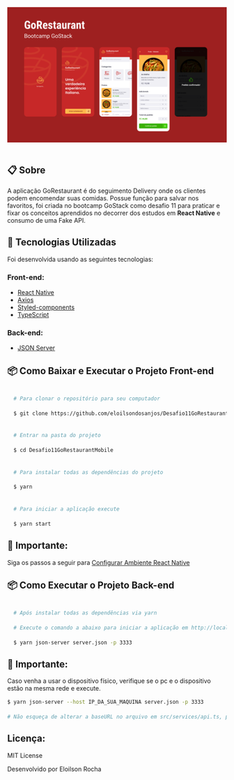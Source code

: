 <div align="center">
  <img src="src/assets/capa.png">
</div>

<br>

## 📋 Sobre

A aplicação GoRestaurant é do seguimento Delivery onde os clientes podem encomendar suas comidas. Possue função para salvar nos favoritos, foi criada no bootcamp GoStack como desafio 11 para praticar e fixar os conceitos aprendidos no decorrer dos estudos em **React Native** e consumo de uma Fake API.


## 🚀 Tecnologias Utilizadas

Foi desenvolvida usando as seguintes tecnologias:

### Front-end:

- [React Native](https://reactnative.dev/)
- [Axios](https://github.com/axios/axios)
- [Styled-components](https://styled-components.com)
- [TypeScript](https://www.typescriptlang.org)

### Back-end:

- [JSON Server](https://github.com/typicode/json-server)


## 📦 Como Baixar e Executar o Projeto Front-end

```bash

  # Para clonar o repositório para seu computador

  $ git clone https://github.com/eloilsondosanjos/Desafio11GoRestaurantMobile.git


  # Entrar na pasta do projeto

  $ cd Desafio11GoRestaurantMobile


  # Para instalar todas as dependências do projeto

  $ yarn


  # Para iniciar a aplicação execute

  $ yarn start

```

## 🚦 Importante:

Siga os passos a seguir para [Configurar Ambiente React Native](https://react-native.rocketseat.dev/)


## 📦 Como Executar o Projeto Back-end

```bash

  # Após instalar todas as dependências via yarn

  # Execute o comando a abaixo para iniciar a aplicação em http://localhost:3333/

  $ yarn json-server server.json -p 3333
  ```

## 🚦 Importante:

Caso venha a usar o dispositivo físico, verifique se o pc e o dispositivo estão na mesma rede e execute.

``` bash
$ yarn json-server --host IP_DA_SUA_MAQUINA server.json -p 3333

# Não esqueça de alterar a baseURL no arquivo em src/services/api.ts, para 'http://IP_DA_SUA_MAQUINA:3333'

```

## Licença:

MIT License

Desenvolvido por Eloilson Rocha

